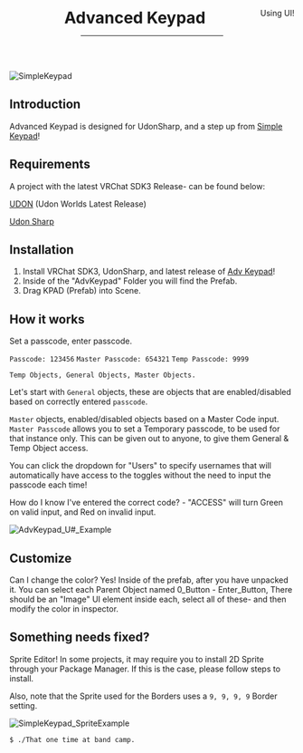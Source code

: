 <div align="center">
    <div class="header">
        <p>
            <h1 style="display:inline;text-size:24px;"> Advanced Keypad</h2>
            <span style="float:right">Using UI!</span>
        </p>
    </div>
    <!-- build status badges here thanks -->
    <hr style="width:50%" />
    <br />
    <br />
</div>

![SimpleKeypad](https://github.com/itsKatVR/vrc-simple-keypad/assets/77287432/a26c68f7-dff5-41f1-8503-ec024e4e5241)

## Introduction

Advanced Keypad is designed for UdonSharp, and a step up from [Simple Keypad](https://github.com/itsKatVR/vrc-simple-keypad/releases/latest)!

## Requirements
A project with the latest VRChat SDK3 Release- can be found below:

[UDON](https://vrchat.com/home/download) (Udon Worlds Latest Release)

[Udon Sharp](https://github.com/vrchat-community/UdonSharp/releases/tag/v0.20.3)

## Installation

1. Install VRChat SDK3, UdonSharp, and latest release of [Adv Keypad](https://github.com/itsKatVR/vrc-adv-keypad/releases/latest)!
2. Inside of the "AdvKeypad" Folder you will find the Prefab.
3. Drag KPAD (Prefab) into Scene.

## How it works
Set a passcode, enter passcode.

`Passcode: 123456`
`Master Passcode: 654321`
`Temp Passcode: 9999`

`Temp Objects, General Objects, Master Objects.`

Let's start with `General` objects, these are objects that are enabled/disabled based on correctly entered `passcode`.

`Master` objects, enabled/disabled objects based on a Master Code input. `Master Passcode` allows you to set a Temporary passcode, to be used for that instance only.
This can be given out to anyone, to give them General & Temp Object access.

You can click the dropdown for "Users" to specify usernames that will automatically have access to the toggles without the need to input the passcode each time!

How do I know I've entered the correct code? - "ACCESS" will turn Green on valid input, and Red on invalid input.

![AdvKeypad_U#_Example](https://github.com/itsKatVR/vrc-adv-keypad/assets/77287432/cee55685-3862-42f8-9cef-476052a997f2)

## Customize
Can I change the color? Yes!
Inside of the prefab, after you have unpacked it. 
You can select each Parent Object named 0_Button - Enter_Button,
There should be an "Image" UI element inside each, select all of these- and then modify the color in inspector.

## Something needs fixed?
Sprite Editor! In some projects, it may require you to install 2D Sprite through your Package Manager. If this is the case, please follow steps to install.

Also, note that the Sprite used for the Borders uses a `9, 9, 9, 9` Border setting.

![SimpleKeypad_SpriteExample](https://github.com/itsKatVR/vrc-simple-keypad/assets/77287432/5097f7fa-470b-4b86-8e34-e95b7931c2ec)

```
$ ./That one time at band camp.
```
